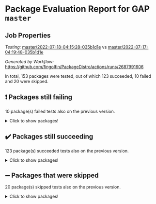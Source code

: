 # Package Evaluation Report for GAP `master`

## Job Properties

*Testing:* [master/2022-07-18-04:15:28-035b1d1e](https://github.com/fingolfin/PackageDistro/blob/data/reports/master/2022-07-18-04:15:28-035b1d1e) vs [master/2022-07-17-04:19:48-035b1d1e](https://github.com/fingolfin/PackageDistro/blob/data/reports/master/2022-07-17-04:19:48-035b1d1e)

*Generated by Workflow:* https://github.com/fingolfin/PackageDistro/actions/runs/2687991606

In total, 153 packages were tested, out of which 123 succeeded, 10 failed and 20 were skipped.

## :exclamation: Packages still failing

10 package(s) failed tests also on the previous version.
<details><summary>Click to show packages!</summary>

- fining 1.4.1 [(failure)](https://github.com/fingolfin/PackageDistro/runs/7382747204?check_suite_focus=true)
- francy 1.2.4 [(failure)](https://github.com/fingolfin/PackageDistro/runs/7382747403?check_suite_focus=true)
- hap 1.44 [(failure)](https://github.com/fingolfin/PackageDistro/runs/7382747770?check_suite_focus=true)
- packagemanager 1.2 [(failure)](https://github.com/fingolfin/PackageDistro/runs/7382749502?check_suite_focus=true)
- qpa 1.33 [(failure)](https://github.com/fingolfin/PackageDistro/runs/7382749855?check_suite_focus=true)
- rcwa 4.6.4 [(failure)](https://github.com/fingolfin/PackageDistro/runs/7382750118?check_suite_focus=true)
- recog 1.3.2 [(failure)](https://github.com/fingolfin/PackageDistro/runs/7382750276?check_suite_focus=true)
- semigroups 4.0.0 [(failure)](https://github.com/fingolfin/PackageDistro/runs/7382750564?check_suite_focus=true)
- ugaly 4.0.2 [(failure)](https://github.com/fingolfin/PackageDistro/runs/7382751378?check_suite_focus=true)
- yangbaxter 0.10.0 [(failure)](https://github.com/fingolfin/PackageDistro/runs/7382751698?check_suite_focus=true)
</details>

## :heavy_check_mark: Packages still succeeding

123 package(s) succeeded tests also on the previous version.
<details><summary>Click to show packages!</summary>

- ace 5.4 [(success)](https://github.com/fingolfin/PackageDistro/runs/7382745067?check_suite_focus=true)
- aclib 1.3.2 [(success)](https://github.com/fingolfin/PackageDistro/runs/7382745139?check_suite_focus=true)
- agt 0.2 [(success)](https://github.com/fingolfin/PackageDistro/runs/7382745206?check_suite_focus=true)
- alnuth 3.2.1 [(success)](https://github.com/fingolfin/PackageDistro/runs/7382745276?check_suite_focus=true)
- anupq 3.2.6 [(success)](https://github.com/fingolfin/PackageDistro/runs/7382745346?check_suite_focus=true)
- atlasrep 2.1.2 [(success)](https://github.com/fingolfin/PackageDistro/runs/7382745402?check_suite_focus=true)
- autodoc 2022.07.10 [(success)](https://github.com/fingolfin/PackageDistro/runs/7382745469?check_suite_focus=true)
- automata 1.15 [(success)](https://github.com/fingolfin/PackageDistro/runs/7382745576?check_suite_focus=true)
- automgrp 1.3.2 [(success)](https://github.com/fingolfin/PackageDistro/runs/7382745632?check_suite_focus=true)
- autpgrp 1.10.2 [(success)](https://github.com/fingolfin/PackageDistro/runs/7382745687?check_suite_focus=true)
- cap 2022.06-05 [(success)](https://github.com/fingolfin/PackageDistro/runs/7382745770?check_suite_focus=true)
- caratinterface 2.3.3 [(success)](https://github.com/fingolfin/PackageDistro/runs/7382745858?check_suite_focus=true)
- cddinterface 2020.06.24 [(success)](https://github.com/fingolfin/PackageDistro/runs/7382745916?check_suite_focus=true)
- circle 1.6.5 [(success)](https://github.com/fingolfin/PackageDistro/runs/7382745983?check_suite_focus=true)
- classicpres 1.22 [(success)](https://github.com/fingolfin/PackageDistro/runs/7382746030?check_suite_focus=true)
- cohomolo 1.6.10 [(success)](https://github.com/fingolfin/PackageDistro/runs/7382746109?check_suite_focus=true)
- congruence 1.2.4 [(success)](https://github.com/fingolfin/PackageDistro/runs/7382746181?check_suite_focus=true)
- corelg 1.56 [(success)](https://github.com/fingolfin/PackageDistro/runs/7382746280?check_suite_focus=true)
- crime 1.6 [(success)](https://github.com/fingolfin/PackageDistro/runs/7382746360?check_suite_focus=true)
- crisp 1.4.5 [(success)](https://github.com/fingolfin/PackageDistro/runs/7382746423?check_suite_focus=true)
- crypting 0.10 [(success)](https://github.com/fingolfin/PackageDistro/runs/7382746485?check_suite_focus=true)
- cryst 4.1.24 [(success)](https://github.com/fingolfin/PackageDistro/runs/7382746539?check_suite_focus=true)
- crystcat 1.1.9 [(success)](https://github.com/fingolfin/PackageDistro/runs/7382746596?check_suite_focus=true)
- ctbllib 1.3.4 [(success)](https://github.com/fingolfin/PackageDistro/runs/7382746643?check_suite_focus=true)
- cubefree 1.19 [(success)](https://github.com/fingolfin/PackageDistro/runs/7382746689?check_suite_focus=true)
- curlinterface 2.2.2 [(success)](https://github.com/fingolfin/PackageDistro/runs/7382746724?check_suite_focus=true)
- cvec 2.7.5 [(success)](https://github.com/fingolfin/PackageDistro/runs/7382746802?check_suite_focus=true)
- datastructures 0.2.7 [(success)](https://github.com/fingolfin/PackageDistro/runs/7382746844?check_suite_focus=true)
- deepthought 1.0.5 [(success)](https://github.com/fingolfin/PackageDistro/runs/7382746869?check_suite_focus=true)
- design 1.7 [(success)](https://github.com/fingolfin/PackageDistro/runs/7382746902?check_suite_focus=true)
- difsets 2.3.1 [(success)](https://github.com/fingolfin/PackageDistro/runs/7382746936?check_suite_focus=true)
- digraphs 1.5.3 [(success)](https://github.com/fingolfin/PackageDistro/runs/7382746972?check_suite_focus=true)
- edim 1.3.5 [(success)](https://github.com/fingolfin/PackageDistro/runs/7382747001?check_suite_focus=true)
- example 4.3.1 [(success)](https://github.com/fingolfin/PackageDistro/runs/7382747038?check_suite_focus=true)
- factint 1.6.3 [(success)](https://github.com/fingolfin/PackageDistro/runs/7382747069?check_suite_focus=true)
- ferret 1.0.8 [(success)](https://github.com/fingolfin/PackageDistro/runs/7382747103?check_suite_focus=true)
- fga 1.4.0 [(success)](https://github.com/fingolfin/PackageDistro/runs/7382747157?check_suite_focus=true)
- float 1.0.3 [(success)](https://github.com/fingolfin/PackageDistro/runs/7382747247?check_suite_focus=true)
- format 1.4.3 [(success)](https://github.com/fingolfin/PackageDistro/runs/7382747276?check_suite_focus=true)
- forms 1.2.8 [(success)](https://github.com/fingolfin/PackageDistro/runs/7382747310?check_suite_focus=true)
- fplsa 1.2.5 [(success)](https://github.com/fingolfin/PackageDistro/runs/7382747348?check_suite_focus=true)
- fr 2.4.8 [(success)](https://github.com/fingolfin/PackageDistro/runs/7382747377?check_suite_focus=true)
- fwtree 1.3 [(success)](https://github.com/fingolfin/PackageDistro/runs/7382747428?check_suite_focus=true)
- gbnp 1.0.5 [(success)](https://github.com/fingolfin/PackageDistro/runs/7382747467?check_suite_focus=true)
- generalizedmorphismsforcap 2022.05-01 [(success)](https://github.com/fingolfin/PackageDistro/runs/7382747493?check_suite_focus=true)
- genss 1.6.6 [(success)](https://github.com/fingolfin/PackageDistro/runs/7382747534?check_suite_focus=true)
- gradedringforhomalg 2022.06-01 [(success)](https://github.com/fingolfin/PackageDistro/runs/7382747570?check_suite_focus=true)
- grape 4.8.5 [(success)](https://github.com/fingolfin/PackageDistro/runs/7382747607?check_suite_focus=true)
- groupoids 1.69 [(success)](https://github.com/fingolfin/PackageDistro/runs/7382747641?check_suite_focus=true)
- grpconst 2.6.2 [(success)](https://github.com/fingolfin/PackageDistro/runs/7382747674?check_suite_focus=true)
- guarana 0.96.3 [(success)](https://github.com/fingolfin/PackageDistro/runs/7382747702?check_suite_focus=true)
- guava 3.16 [(success)](https://github.com/fingolfin/PackageDistro/runs/7382747734?check_suite_focus=true)
- hapcryst 0.1.14 [(success)](https://github.com/fingolfin/PackageDistro/runs/7382747807?check_suite_focus=true)
- hecke 1.5.3 [(success)](https://github.com/fingolfin/PackageDistro/runs/7382747844?check_suite_focus=true)
- help 3.5 [(success)](https://github.com/fingolfin/PackageDistro/runs/7382747876?check_suite_focus=true)
- idrel 2.44 [(success)](https://github.com/fingolfin/PackageDistro/runs/7382747899?check_suite_focus=true)
- images 1.3.1 [(success)](https://github.com/fingolfin/PackageDistro/runs/7382747936?check_suite_focus=true)
- intpic 0.3.0 [(success)](https://github.com/fingolfin/PackageDistro/runs/7382747969?check_suite_focus=true)
- io 4.7.2 [(success)](https://github.com/fingolfin/PackageDistro/runs/7382747998?check_suite_focus=true)
- irredsol 1.4.3 [(success)](https://github.com/fingolfin/PackageDistro/runs/7382748028?check_suite_focus=true)
- json 2.1.0 [(success)](https://github.com/fingolfin/PackageDistro/runs/7382748057?check_suite_focus=true)
- jupyterkernel 1.4.1 [(success)](https://github.com/fingolfin/PackageDistro/runs/7382748094?check_suite_focus=true)
- jupyterviz 1.5.1 [(success)](https://github.com/fingolfin/PackageDistro/runs/7382748131?check_suite_focus=true)
- kan 1.34 [(success)](https://github.com/fingolfin/PackageDistro/runs/7382748177?check_suite_focus=true)
- kbmag 1.5.9 [(success)](https://github.com/fingolfin/PackageDistro/runs/7382748239?check_suite_focus=true)
- laguna 3.9.5 [(success)](https://github.com/fingolfin/PackageDistro/runs/7382748303?check_suite_focus=true)
- liealgdb 2.2.1 [(success)](https://github.com/fingolfin/PackageDistro/runs/7382748358?check_suite_focus=true)
- liepring 2.6 [(success)](https://github.com/fingolfin/PackageDistro/runs/7382748416?check_suite_focus=true)
- liering 2.4.2 [(success)](https://github.com/fingolfin/PackageDistro/runs/7382748473?check_suite_focus=true)
- linearalgebraforcap 2022.06-03 [(success)](https://github.com/fingolfin/PackageDistro/runs/7382748537?check_suite_focus=true)
- loops 3.4.1 [(success)](https://github.com/fingolfin/PackageDistro/runs/7382748603?check_suite_focus=true)
- lpres 1.0.3 [(success)](https://github.com/fingolfin/PackageDistro/runs/7382748699?check_suite_focus=true)
- majoranaalgebras 1.4 [(success)](https://github.com/fingolfin/PackageDistro/runs/7382748790?check_suite_focus=true)
- mapclass 1.4.5 [(success)](https://github.com/fingolfin/PackageDistro/runs/7382748892?check_suite_focus=true)
- matgrp 0.64 [(success)](https://github.com/fingolfin/PackageDistro/runs/7382748945?check_suite_focus=true)
- modisom 2.5.2 [(success)](https://github.com/fingolfin/PackageDistro/runs/7382748995?check_suite_focus=true)
- modulepresentationsforcap 2022.05-03 [(success)](https://github.com/fingolfin/PackageDistro/runs/7382749041?check_suite_focus=true)
- monoidalcategories 2022.06-07 [(success)](https://github.com/fingolfin/PackageDistro/runs/7382749116?check_suite_focus=true)
- nconvex 2020.11-04 [(success)](https://github.com/fingolfin/PackageDistro/runs/7382749162?check_suite_focus=true)
- nilmat 1.4.1 [(success)](https://github.com/fingolfin/PackageDistro/runs/7382749212?check_suite_focus=true)
- nock 1.5 [(success)](https://github.com/fingolfin/PackageDistro/runs/7382749264?check_suite_focus=true)
- normalizinterface 1.3.3 [(success)](https://github.com/fingolfin/PackageDistro/runs/7382749307?check_suite_focus=true)
- nq 2.5.8 [(success)](https://github.com/fingolfin/PackageDistro/runs/7382749350?check_suite_focus=true)
- numericalsgps 1.3.0 [(success)](https://github.com/fingolfin/PackageDistro/runs/7382749385?check_suite_focus=true)
- openmath 11.5.1 [(success)](https://github.com/fingolfin/PackageDistro/runs/7382749421?check_suite_focus=true)
- orb 4.8.4 [(success)](https://github.com/fingolfin/PackageDistro/runs/7382749462?check_suite_focus=true)
- patternclass 2.4.2 [(success)](https://github.com/fingolfin/PackageDistro/runs/7382749532?check_suite_focus=true)
- permut 2.0.4 [(success)](https://github.com/fingolfin/PackageDistro/runs/7382749574?check_suite_focus=true)
- polenta 1.3.10 [(success)](https://github.com/fingolfin/PackageDistro/runs/7382749612?check_suite_focus=true)
- polymaking 0.8.6 [(success)](https://github.com/fingolfin/PackageDistro/runs/7382749658?check_suite_focus=true)
- primgrp 3.4.2 [(success)](https://github.com/fingolfin/PackageDistro/runs/7382749718?check_suite_focus=true)
- profiling 2.5.0 [(success)](https://github.com/fingolfin/PackageDistro/runs/7382749780?check_suite_focus=true)
- quagroup 1.8.3 [(success)](https://github.com/fingolfin/PackageDistro/runs/7382749936?check_suite_focus=true)
- radiroot 2.9 [(success)](https://github.com/fingolfin/PackageDistro/runs/7382750027?check_suite_focus=true)
- rds 1.8 [(success)](https://github.com/fingolfin/PackageDistro/runs/7382750211?check_suite_focus=true)
- repndecomp 1.2.1 [(success)](https://github.com/fingolfin/PackageDistro/runs/7382750343?check_suite_focus=true)
- repsn 3.1.0 [(success)](https://github.com/fingolfin/PackageDistro/runs/7382750395?check_suite_focus=true)
- resclasses 4.7.2 [(success)](https://github.com/fingolfin/PackageDistro/runs/7382750467?check_suite_focus=true)
- scscp 2.3.1 [(success)](https://github.com/fingolfin/PackageDistro/runs/7382750515?check_suite_focus=true)
- sglppow 2.2 [(success)](https://github.com/fingolfin/PackageDistro/runs/7382750604?check_suite_focus=true)
- sgpviz 0.999.5 [(success)](https://github.com/fingolfin/PackageDistro/runs/7382750657?check_suite_focus=true)
- simpcomp 2.1.14 [(success)](https://github.com/fingolfin/PackageDistro/runs/7382750716?check_suite_focus=true)
- singular 2020.12.18 [(success)](https://github.com/fingolfin/PackageDistro/runs/7382750768?check_suite_focus=true)
- sla 1.5.3 [(success)](https://github.com/fingolfin/PackageDistro/runs/7382750823?check_suite_focus=true)
- smallgrp 1.5 [(success)](https://github.com/fingolfin/PackageDistro/runs/7382750879?check_suite_focus=true)
- smallsemi 0.6.13 [(success)](https://github.com/fingolfin/PackageDistro/runs/7382750931?check_suite_focus=true)
- sonata 2.9.4 [(success)](https://github.com/fingolfin/PackageDistro/runs/7382750978?check_suite_focus=true)
- sophus 1.25 [(success)](https://github.com/fingolfin/PackageDistro/runs/7382751044?check_suite_focus=true)
- spinsym 1.5.2 [(success)](https://github.com/fingolfin/PackageDistro/runs/7382751093?check_suite_focus=true)
- symbcompcc 1.3.2 [(success)](https://github.com/fingolfin/PackageDistro/runs/7382751157?check_suite_focus=true)
- thelma 1.3 [(success)](https://github.com/fingolfin/PackageDistro/runs/7382751204?check_suite_focus=true)
- tomlib 1.2.9 [(success)](https://github.com/fingolfin/PackageDistro/runs/7382751254?check_suite_focus=true)
- toric 1.9.5 [(success)](https://github.com/fingolfin/PackageDistro/runs/7382751297?check_suite_focus=true)
- transgrp 3.6.2 [(success)](https://github.com/fingolfin/PackageDistro/runs/7382751345?check_suite_focus=true)
- unipot 1.5 [(success)](https://github.com/fingolfin/PackageDistro/runs/7382751410?check_suite_focus=true)
- unitlib 4.1.0 [(success)](https://github.com/fingolfin/PackageDistro/runs/7382751447?check_suite_focus=true)
- utils 0.74 [(success)](https://github.com/fingolfin/PackageDistro/runs/7382751483?check_suite_focus=true)
- uuid 0.7 [(success)](https://github.com/fingolfin/PackageDistro/runs/7382751529?check_suite_focus=true)
- walrus 0.9991 [(success)](https://github.com/fingolfin/PackageDistro/runs/7382751566?check_suite_focus=true)
- wedderga 4.10.2 [(success)](https://github.com/fingolfin/PackageDistro/runs/7382751596?check_suite_focus=true)
- xmod 2.88 [(success)](https://github.com/fingolfin/PackageDistro/runs/7382751621?check_suite_focus=true)
- xmodalg 1.22 [(success)](https://github.com/fingolfin/PackageDistro/runs/7382751659?check_suite_focus=true)
- zeromqinterface 0.13 [(success)](https://github.com/fingolfin/PackageDistro/runs/7382751724?check_suite_focus=true)
</details>

## :heavy_minus_sign: Packages that were skipped

20 package(s) skipped tests also on the previous version.
<details><summary>Click to show packages!</summary>

- 4ti2interface 2022.03-01 [(skipped)](https://github.com/fingolfin/PackageDistro/runs/7382682410?check_suite_focus=true)
- browse 1.8.14 [(skipped)](https://github.com/fingolfin/PackageDistro/runs/7382682410?check_suite_focus=true)
- examplesforhomalg 2022.03-01 [(skipped)](https://github.com/fingolfin/PackageDistro/runs/7382682410?check_suite_focus=true)
- gapdoc 1.6.5 [(skipped)](https://github.com/fingolfin/PackageDistro/runs/7382682410?check_suite_focus=true)
- gauss 2022.03-01 [(skipped)](https://github.com/fingolfin/PackageDistro/runs/7382682410?check_suite_focus=true)
- gaussforhomalg 2022.03-01 [(skipped)](https://github.com/fingolfin/PackageDistro/runs/7382682410?check_suite_focus=true)
- gradedmodules 2022.03-01 [(skipped)](https://github.com/fingolfin/PackageDistro/runs/7382682410?check_suite_focus=true)
- homalg 2022.03-01 [(skipped)](https://github.com/fingolfin/PackageDistro/runs/7382682410?check_suite_focus=true)
- homalgtocas 2022.03-01 [(skipped)](https://github.com/fingolfin/PackageDistro/runs/7382682410?check_suite_focus=true)
- io_forhomalg 2022.03-01 [(skipped)](https://github.com/fingolfin/PackageDistro/runs/7382682410?check_suite_focus=true)
- itc 1.5.1 [(skipped)](https://github.com/fingolfin/PackageDistro/runs/7382682410?check_suite_focus=true)
- localizeringforhomalg 2022.03-01 [(skipped)](https://github.com/fingolfin/PackageDistro/runs/7382682410?check_suite_focus=true)
- matricesforhomalg 2022.06-01 [(skipped)](https://github.com/fingolfin/PackageDistro/runs/7382682410?check_suite_focus=true)
- modules 2022.03-01 [(skipped)](https://github.com/fingolfin/PackageDistro/runs/7382682410?check_suite_focus=true)
- polycyclic 2.16 [(skipped)](https://github.com/fingolfin/PackageDistro/runs/7382682410?check_suite_focus=true)
- ringsforhomalg 2022.04-01 [(skipped)](https://github.com/fingolfin/PackageDistro/runs/7382682410?check_suite_focus=true)
- sco 2022.03-01 [(skipped)](https://github.com/fingolfin/PackageDistro/runs/7382682410?check_suite_focus=true)
- toolsforhomalg 2022.05-01 [(skipped)](https://github.com/fingolfin/PackageDistro/runs/7382682410?check_suite_focus=true)
- toricvarieties 2022.03.23 [(skipped)](https://github.com/fingolfin/PackageDistro/runs/7382682410?check_suite_focus=true)
- xgap 4.31 [(skipped)](https://github.com/fingolfin/PackageDistro/runs/7382682410?check_suite_focus=true)
</details>

